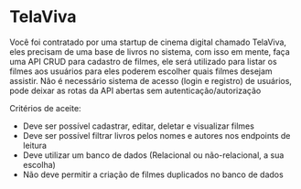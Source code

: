 # TelaViva

Você foi contratado por uma startup de cinema digital chamado TelaViva, eles precisam de uma base de livros no sistema, com isso em mente, faça uma API CRUD para cadastro de filmes, ele será utilizado para listar os filmes aos usuários para eles poderem escolher quais filmes desejam assistir. Não é necessário sistema de acesso (login e registro) de usuários, pode deixar as rotas da API abertas sem autenticação/autorização

Critérios de aceite:
- Deve ser possível cadastrar, editar, deletar e visualizar filmes
- Deve ser possível filtrar livros pelos nomes e autores nos endpoints de leitura
- Deve utilizar um banco de dados (Relacional ou não-relacional, a sua escolha)
- Não deve permitir a criação de filmes duplicados no banco de dados

